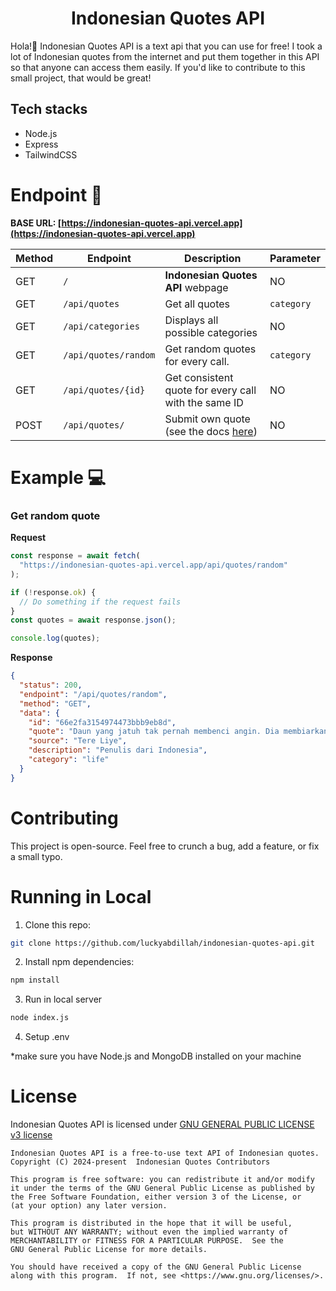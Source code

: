 <div align="center">

# Indonesian Quotes API

</div>

Hola!👋 Indonesian Quotes API is a text api that you can use for free! I took a lot of Indonesian quotes from the internet and put them together in this API so that anyone can access them easily. If you'd like to contribute to this small project, that would be great!

## Tech stacks

- Node.js
- Express
- TailwindCSS

# Endpoint 🔗

**BASE URL: [https://indonesian-quotes-api.vercel.app](https://indonesian-quotes-api.vercel.app)**

| Method | Endpoint             | Description                                                                            | Parameter  |
| ------ | -------------------- | -------------------------------------------------------------------------------------- | ---------- |
| GET    | `/`                  | **Indonesian Quotes API** webpage                                                      | NO         |
| GET    | `/api/quotes`        | Get all quotes                                                                         | `category` |
| GET    | `/api/categories`    | Displays all possible categories                                                       | NO         |
| GET    | `/api/quotes/random` | Get random quotes for every call.                                                      | `category` |
| GET    | `/api/quotes/{id}`   | Get consistent quote for every call with the same ID                                   | NO         |
| POST   | `/api/quotes/`       | Submit own quote (see the docs [here](https://indonesian-quotes-api.vercel.app/about)) | NO         |

# Example 💻

### Get random quote

**Request**

```javascript
const response = await fetch(
  "https://indonesian-quotes-api.vercel.app/api/quotes/random"
);

if (!response.ok) {
  // Do something if the request fails
}
const quotes = await response.json();

console.log(quotes);
```

**Response**

```json
{
  "status": 200,
  "endpoint": "/api/quotes/random",
  "method": "GET",
  "data": {
    "id": "66e2fa3154974473bbb9eb8d",
    "quote": "Daun yang jatuh tak pernah membenci angin. Dia membiarkan dirinya jatuh begitu saja. Tak melawan, Mengikhlaskan semua.",
    "source": "Tere Liye",
    "description": "Penulis dari Indonesia",
    "category": "life"
  }
}
```

# Contributing

This project is open-source. Feel free to crunch a bug, add a feature, or fix a small typo.

# Running in Local

1. Clone this repo:

```bash
git clone https://github.com/luckyabdillah/indonesian-quotes-api.git
```

2. Install npm dependencies:

```bash
npm install
```

3. Run in local server

```bash
node index.js
```

4. Setup .env

\*make sure you have Node.js and MongoDB installed on your machine

# License

Indonesian Quotes API is licensed under [GNU GENERAL PUBLIC LICENSE v3 license](./LICENSE)

```
Indonesian Quotes API is a free-to-use text API of Indonesian quotes.
Copyright (C) 2024-present  Indonesian Quotes Contributors

This program is free software: you can redistribute it and/or modify
it under the terms of the GNU General Public License as published by
the Free Software Foundation, either version 3 of the License, or
(at your option) any later version.

This program is distributed in the hope that it will be useful,
but WITHOUT ANY WARRANTY; without even the implied warranty of
MERCHANTABILITY or FITNESS FOR A PARTICULAR PURPOSE.  See the
GNU General Public License for more details.

You should have received a copy of the GNU General Public License
along with this program.  If not, see <https://www.gnu.org/licenses/>.
```
